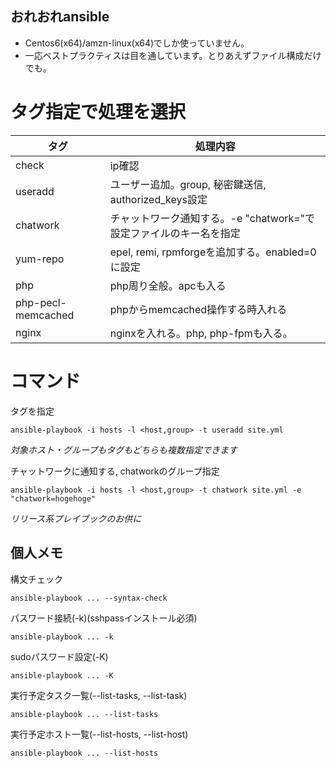 おれおれansible
-------------------------------------------
* Centos6(x64)/amzn-linux(x64)でしか使っていません。
* 一応ベストプラクティスは目を通しています。とりあえずファイル構成だけでも。

# タグ指定で処理を選択
| タグ | 処理内容 |
| ---- | -------- |
| check | ip確認 |
| useradd | ユーザー追加。group, 秘密鍵送信, authorized_keys設定 |
| chatwork | チャットワーク通知する。-e "chatwork="で設定ファイルのキー名を指定 |
| yum-repo | epel, remi, rpmforgeを追加する。enabled=0に設定 |
| php | php周り全般。apcも入る |
| php-pecl-memcached | phpからmemcached操作する時入れる |
| nginx | nginxを入れる。php, php-fpmも入る。 |

# コマンド
タグを指定
```
ansible-playbook -i hosts -l <host,group> -t useradd site.yml
```
*対象ホスト・グループもタグもどちらも複数指定できます*

チャットワークに通知する, chatworkのグループ指定
```
ansible-playbook -i hosts -l <host,group> -t chatwork site.yml -e "chatwork=hogehoge"
```
*リリース系プレイブックのお供に*

## 個人メモ
構文チェック
```
ansible-playbook ... --syntax-check
```

パスワード接続(-k)(sshpassインストール必須)
```
ansible-playbook ... -k
```

sudoパスワード設定(-K)
```
ansible-playbook ... -K
```

実行予定タスク一覧(--list-tasks, --list-task)
```
ansible-playbook ... --list-tasks
```

実行予定ホスト一覧(--list-hosts, --list-host)
```
ansible-playbook ... --list-hosts
```
